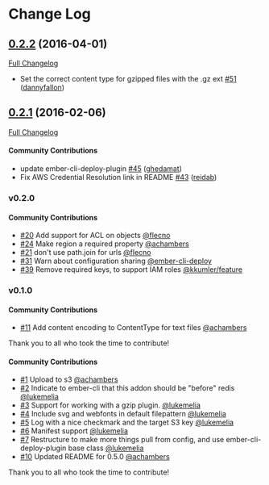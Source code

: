 # Change Log

## [0.2.2](https://github.com/ember-cli-deploy/ember-cli-deploy-s3/tree/0.2.2) (2016-04-01)
[Full Changelog](https://github.com/ember-cli-deploy/ember-cli-deploy-s3/compare/v0.2.1...0.2.2)

- Set the correct content type for gzipped files with the .gz ext [\#51](https://github.com/ember-cli-deploy/ember-cli-deploy-s3/pull/51) ([dannyfallon](https://github.com/dannyfallon))

## [0.2.1](https://github.com/ember-cli-deploy/ember-cli-deploy-s3/tree/0.2.1) (2016-02-06)
[Full Changelog](https://github.com/ember-cli-deploy/ember-cli-deploy-s3/compare/v0.2.0...0.2.1)

#### Community Contributions

- update ember-cli-deploy-plugin [\#45](https://github.com/ember-cli-deploy/ember-cli-deploy-s3/pull/45) ([ghedamat](https://github.com/ghedamat))
- Fix AWS Credential Resolution link in README [\#43](https://github.com/ember-cli-deploy/ember-cli-deploy-s3/pull/43) ([reidab](https://github.com/reidab))

### v0.2.0

#### Community Contributions

- [#20](https://github.com/ember-cli-deploy/ember-cli-deploy-s3/pull/20) Add support for ACL on objects [@flecno](https://github.com/flecno)
- [#24](https://github.com/ember-cli-deploy/ember-cli-deploy-s3/pull/24) Make region a required property [@achambers](https://github.com/achambers)
- [#21](https://github.com/ember-cli-deploy/ember-cli-deploy-s3/pull/21) don't use path.join for urls [@flecno](https://github.com/flecno)
- [#31](https://github.com/ember-cli-deploy/ember-cli-deploy-s3/pull/31) Warn about configuration sharing [@ember-cli-deploy](https://github.com/ember-cli-deploy)
- [#39](https://github.com/ember-cli-deploy/ember-cli-deploy-s3/pull/39) Remove required keys, to support IAM roles [@kkumler/feature](https://github.com/kkumler/feature)

### v0.1.0

#### Community Contributions

- [#11](https://github.com/ember-cli-deploy/ember-cli-deploy-s3/pull/11) Add content encoding to ContentType for text files [@achambers](https://github.com/achambers)

Thank you to all who took the time to contribute!

#### Community Contributions

- [#1](https://github.com/ember-cli-deploy/ember-cli-deploy-s3/pull/1) Upload to s3 [@achambers](https://github.com/achambers)
- [#2](https://github.com/ember-cli-deploy/ember-cli-deploy-s3/pull/2) Indicate to ember-cli that this addon should be "before" redis [@lukemelia](https://github.com/lukemelia)
- [#3](https://github.com/ember-cli-deploy/ember-cli-deploy-s3/pull/3) Support for working with a gzip plugin. [@lukemelia](https://github.com/lukemelia)
- [#4](https://github.com/ember-cli-deploy/ember-cli-deploy-s3/pull/4) Include svg and webfonts in default filepattern [@lukemelia](https://github.com/lukemelia)
- [#5](https://github.com/ember-cli-deploy/ember-cli-deploy-s3/pull/5) Log with a nice checkmark and the target S3 key [@lukemelia](https://github.com/lukemelia)
- [#6](https://github.com/ember-cli-deploy/ember-cli-deploy-s3/pull/6) Manifest support [@lukemelia](https://github.com/lukemelia)
- [#7](https://github.com/ember-cli-deploy/ember-cli-deploy-s3/pull/7) Restructure to make more things pull from config, and use ember-cli-deploy-plugin base class [@lukemelia](https://github.com/lukemelia)
- [#10](https://github.com/ember-cli-deploy/ember-cli-deploy-s3/pull/10) Updated README for 0.5.0 [@achambers](https://github.com/achambers)

Thank you to all who took the time to contribute!
